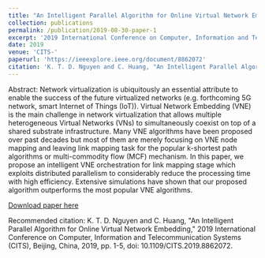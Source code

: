 ```yaml
---
title: "An Intelligent Parallel Algorithm for Online Virtual Network Embedding"
collection: publications
permalink: /publication/2019-08-30-paper-1
excerpt: '2019 International Conference on Computer, Information and Telecommunication Systems (CITS)'
date: 2019
venue: 'CITS-'
paperurl: 'https://ieeexplore.ieee.org/document/8862072'
citation: 'K. T. D. Nguyen and C. Huang, "An Intelligent Parallel Algorithm for Online Virtual Network Embedding," 2019 International Conference on Computer, Information and Telecommunication Systems (CITS), Beijing, China, 2019, pp. 1-5, doi: 10.1109/CITS.2019.8862072.'
---
```

Abstract:
Network virtualization is ubiquitously an essential attribute to enable the success of the future virtualized networks (e.g. forthcoming 5G network, smart Internet of Things (IoT)). Virtual Network Embedding (VNE) is the main challenge in network virtualization that allows multiple heterogeneous Virtual Networks (VNs) to simultaneously coexist on top of a shared substrate infrastructure. Many VNE algorithms have been proposed over past decades but most of them are merely focusing on VNE node mapping and leaving link mapping task for the popular k-shortest path algorithms or multi-commodity flow (MCF) mechanism. In this paper, we propose an intelligent VNE orchestration for link mapping stage which exploits distributed parallelism to considerably reduce the processing time with high efficiency. Extensive simulations have shown that our proposed algorithm outperforms the most popular VNE algorithms.

[Download paper here](https://ieeexplore.ieee.org/document/8862072)

Recommended citation: K. T. D. Nguyen and C. Huang, "An Intelligent Parallel Algorithm for Online Virtual Network Embedding," 2019 International Conference on Computer, Information and Telecommunication Systems (CITS), Beijing, China, 2019, pp. 1-5, doi: 10.1109/CITS.2019.8862072.
